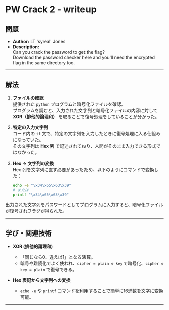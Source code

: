 # PW Crack 2 - writeup

## 問題
- **Author:** LT 'syreal' Jones  
- **Description:**  
  Can you crack the password to get the flag?  
  Download the password checker here and you'll need the encrypted flag in the same directory too.

---

## 解法

1. **ファイルの確認**  
   提供された `python` プログラムと暗号化ファイルを確認。  
   プログラムを読むと、入力された文字列と暗号化ファイルの内容に対して **XOR（排他的論理和）** を取ることで復号処理をしていることが分かった。

2. **特定の入力文字列**  
   コード内の `if` 文で、特定の文字列を入力したときに復号処理に入る仕組みになっていた。  
   その文字列は **Hex 列** で記述されており、人間がそのまま入力できる形式ではなかった。

3. **Hex → 文字列の変換**  
   Hex 列を文字列に直す必要があったため、以下のようにコマンドで変換した：  

   ```bash
   echo -e "\x34\x65\x63\x39"
   # または
   printf "\x34\x65\x63\x39"
   ```

出力された文字列をパスワードとしてプログラムに入力すると、暗号化ファイルが復号されフラグが得られた。

---

## 学び・関連技術

* **XOR (排他的論理和)**

  * 「同じなら0、違えば1」となる演算。
  * 暗号や難読化でよく使われ、`cipher = plain ⊕ key` で暗号化、`cipher ⊕ key = plain` で復号できる。

* **Hex 表記から文字列への変換**

  * `echo -e` や `printf` コマンドを利用することで簡単に16進数を文字に変換可能。

---
